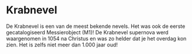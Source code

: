 # Krabnevel

De Krabnevel is een van de meest bekende nevels. Het was ook de eerste
gecatalogiseerd Messierobject (M1)! De Krabnevel supernova werd waargenomen in
1054 na Christus en was zo helder dat je het overdag kon zien. Het is zelfs niet
meer dan 1.000 jaar oud!
